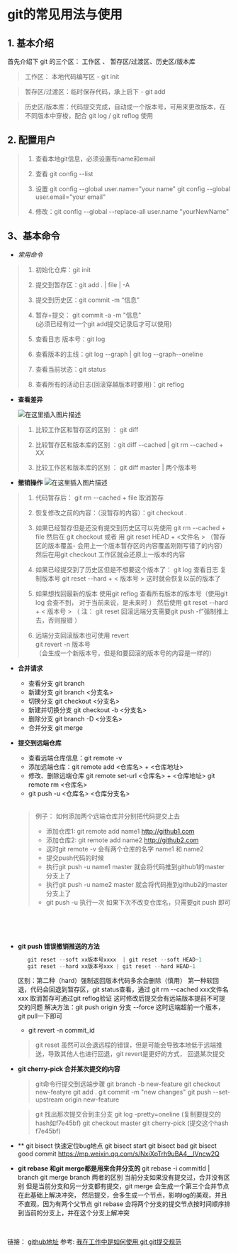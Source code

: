 


# git的常见用法与使用

## 1. 基本介绍
首先介绍下 git 的三个区： 工作区 、 暂存区/过渡区、历史区/版本库
> 工作区： 本地代码编写区   - git init

> 暂存区/过渡区：临时保存代码，承上启下  - git add 

> 历史区/版本库：代码提交完成，自动成一个版本号，可用来更改版本，在不同版本中穿梭，配合 git log / git reflog 使用


## 2. 配置用户

> 1. 查看本地git信息，必须设置有name和email
>
> 2. 查看  git config --list
>
> 3. 设置  git config --global user.name="your 
name"
       git config --global user.email="your email" 
>       
> 4. 修改：git config --global --replace-all user.name "yourNewName"

  

## 3、基本命令
  
   - *常用命令*

 >  1. 初始化仓库：git init
 >
 >  2. 提交到暂存区：git add . | file | -A
 >
 >  3. 提交到历史区：git commit -m “信息”
 >
 >  4. 暂存+提交： git commit -a -m "信息"  
   (必须已经有过一个git add提交记录后才可以使用)
 >
 >  5. 查看日志 版本号：git log
 >
 >  6. 查看版本的主线：git log --graph | git log --graph--oneline
 >
 >  7. 查看当前状态：git status
 >
 > 8.  查看所有的活动日志(回滚穿越版本时要用)：git reflog 


- **查看差异**

  ![在这里插入图片描述](https://img-blog.csdnimg.cn/20190704192838863.jpeg?x-oss-process=image/watermark,type_ZmFuZ3poZW5naGVpdGk,shadow_10,text_aHR0cHM6Ly9ibG9nLmNzZG4ubmV0L3dlaXhpbl80NDE2MDM4NQ==,size_16,color_FFFFFF,t_70)

 > 1. 比较工作区和暂存区的区别  ： git diff 
 >  
 > 2. 比较暂存区和版本库的区别 ：git diff --cached | git rm --cached + XX
 >
 > 3. 比较工作区和版本库的区别 ： git diff master | 两个版本号

- **撤销操作**
  ![在这里插入图片描述](https://img-blog.csdnimg.cn/20190704192852356.jpeg?x-oss-process=image/watermark,type_ZmFuZ3poZW5naGVpdGk,shadow_10,text_aHR0cHM6Ly9ibG9nLmNzZG4ubmV0L3dlaXhpbl80NDE2MDM4NQ==,size_16,color_FFFFFF,t_70)
 >  1. 代码暂存后： git rm --cached + file 取消暂存  
 >
 >  2. 恢复修改之前的内容：（没暂存的内容）：git checkout  .
 >  
 > 3.  如果已经暂存但是还没有提交到历史区可以先使用 git rm --cached + file 然后在 git checkout 或者 用
     git reset HEAD + <文件名 > （暂存区的版本覆盖- 会用上一个版本暂存区的内容覆盖刚刚写错了的内容）
     然后在用git checkout 工作区就会还原上一版本的内容
 >
 > 4.  如果已经提交到了历史区但是不想要这个版本了：
       git log 查看日志 复制版本号
       git reset --hard + < 版本号 >
       这时就会恢复以前的版本了
 >
 > 
 >5.  如果想找回最新的版本
      使用git reflog   查看所有版本的版本号（使用git log 会查不到， 对于当前来说，是未来时 ）
      然后使用 git reset --hard + < 版本号 >
      （ 注： git reset 回滚远端分支需要git push -f”强制推上去，否则报错 ）
 >
 >6.  远端分支回滚版本也可使用 revert  
 >    git revert -n 版本号  
   （会生成一个新版本号，但是和要回滚的版本号的内容是一样的）
 >

- **合并请求**

   - 查看分支 git branch  
   - 新建分支  git branch <分支名>
   - 切换分支  git checkout <分支名> 
   - 新建并切换分支  git checkout -b <分支名>
   - 删除分支 git branch -D <分支名>
   - 合并分支 git merge 

- **提交到远端仓库**

   -  查看远端仓库信息：git remote -v
   - 添加远端仓库：git remote add <仓库名> + <仓库地址>
   -  修改、删除远端仓库
         git remote set-url <仓库名> + <仓库地址> 
          git remote rm  <仓库名>
   - git push -u <仓库名> <仓库分支名> 
   <br/>
      
   > 例子： 如何添加两个远端仓库并分别把代码提交上去
   > - 添加仓库1: git remote add name1 http://github1.com
   > - 添加仓库2: git remote add name2 http://github2.com
   > - 这时git remote -v  会有两个仓库的名字 name1 和 name2
   > - 提交push代码的时候
   > - 执行git push -u name1 master  就会将代码推到github1的master分支上了
   > - 执行git push -u name2 master  就会将代码推到github2的master分支上了
   > - git push -u 执行一次 如果下次不改变仓库名，只需要git push 即可
<br/>
<br/>
<br/>

- **git push 错误撤销推送的方法**
    ```js
	   git reset --soft xx版本号xxxx  | git reset --soft HEAD~1 
	   git reset --hard xx版本号xxx | git reset --hard HEAD~1  
    ```
    区别：第二种（hard）强制返回版本代码多余会删除（慎用）
               第一种软回退，代码会回退到暂存区，git status查看，通过
               git rm --cached xxx文件名xxx 取消暂存可通过git reflog验证
               这时修改后提交会有远端版本提前不可提交的问题
               解决方法：git push origin 分支 --force 
               这时远端超前一个版本，git pull一下即可
              
   - git revert -n commit_id
  > git reset 虽然可以会退远程的错误，但是可能会导致本地低于远端推送，导致其他人也进行回退，git revert是更好的方式， 回退某次提交



- **git cherry-pick  合并某次提交的内容**
	> git命令行提交到远端步骤
	git branch -b new-feature
	git checkout new-featyre
	git add .
	git commit -m "new changes"
	git push --set-upstream origin new-feature
	
	
	> git 找出那次提交合到主分支
	git log -pretty=oneline (复制要提交的hash如f7e45bf)
	git checkout master 
	git cherry-pick (提交这个hash f7e45bf)


- ** git bisect 快速定位bug地点
git bisect start
git bisect bad
git bisect good commit
https://mp.weixin.qq.com/s/NxiXpTrh9uBA4__lVncw2Q


- **git rebase 和git merge都是用来合并分支的**
git rebase -i commitId | branch
git merge branch
两者的区别 当前分支如果没有提交过，合并没有区别
但是当前分支和另一分支都有提交，git merge 会生成一个第三个合并节点在此基础上解决冲突， 然后提交，会多生成一个节点，影响log的美观，并且不直观，因为有两个父节点
git rebase 会将两个分支的提交节点按时间顺序排到当前的分支上，并在这个分支上解冲突


<br/>

链接： [github地址](https://github.com/s2265681/git/tree/master)
参考: [我在工作中是如何使用 git ](https://juejin.cn/post/6974184935804534815)
[git提交规范](https://www.jianshu.com/p/201bd81e7dc9?utm_source=oschina-app)


